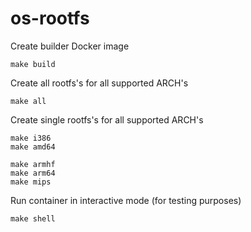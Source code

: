 # os-rootfs

Create builder Docker image
```
make build
```

Create all rootfs's for all supported ARCH's
```
make all
```

Create single rootfs's for all supported ARCH's
```
make i386
make amd64

make armhf
make arm64
make mips
```

Run container in interactive mode (for testing purposes)
```
make shell
```
